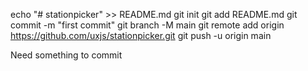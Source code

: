 echo "# stationpicker" >> README.md
git init
git add README.md
git commit -m "first commit"
git branch -M main
git remote add origin https://github.com/uxjs/stationpicker.git
git push -u origin main


Need something to commit